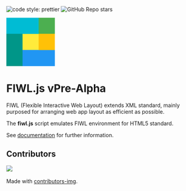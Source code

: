 ![code style: prettier](https://img.shields.io/badge/code_style-prettier-ff69b4.svg?style=flat)
![GitHub Repo stars](https://img.shields.io/github/stars/fiwl-js/fiwl-js)

![](FIWL.png)

# FIWL.js vPre-Alpha

FIWL (Flexible Interactive Web Layout) extends XML standard, mainly purposed for arranging web app layout as efficient as possible.

The **fiwl.js** script emulates FIWL environment for HTML5 standard.

See [documentation](https://fiwl-js.github.io/docs/) for further information.

## Contributors

<a href="https://github.com/fiwl-js/fiwl-js/graphs/contributors">
  <img src="https://contributors-img.web.app/image?repo=fiwl-js/fiwl-js" />
</a>

Made with [contributors-img](https://contributors-img.web.app).
